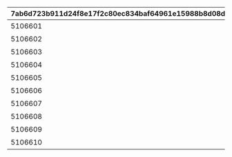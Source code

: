 |7ab6d723b911d24f8e17f2c80ec834baf64961e15988b8d08d2ff89c9a9e46c2|99a93a9cf8a13514e1ac0200eaa9bd52b73663f366bc4f62f8ec766805bd1ab7|0110af52e8624cd03c8568dc8465bc429a7b9aaee2f915928d8a2b99a720780d|a60eb5f03bb0dc393a4fd27fabd3110fc4cb7c0306fddf0163ef4bbdc3b4a71f|e340c92e27ceced7a262183ade5863412a5b5545f2efd4f92d5e9518177d7502|67e7e358e9eb5ef621b2a1921e87b507114d0d8efcf3adb163c57f61fc7807ab|
| --- | --- | --- | --- | --- | --- |
|5106601|10106|圣夜的幽灵×吸血鬼|8|91002|45|
|5106602|10106|小小圣诞老人的礼物|8|91002|45|
|5106603|10106|啊多么美丽的圣诞节|8|91002|45|
|5106604|10106|闪耀吧！　圣诞节演唱会|8|91002|45|
|5106605|10106|小心天使占卜|8|91002|45|
|5106606|10106|圣诞老人和毛茸茸驯鹿|8|91002|45|
|5106607|10106|只要有姐姐的爱|8|91002|45|
|5106608|10106|无法坦诚的圣诞节|8|91002|45|
|5106609|10106|目标！　新事业！|8|91002|45|
|5106610|10106|纯真心灵的圣诞节|8|91002|45|